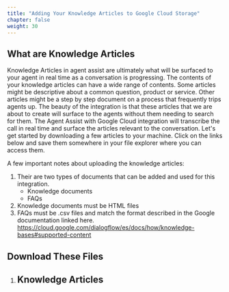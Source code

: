```yaml
---
title: "Adding Your Knowledge Articles to Google Cloud Storage"
chapter: false
weight: 30
---
```


## What are Knowledge Articles
Knowledge Articles in agent assist are ultimately what will be surfaced to your agent in real time as a conversation is progressing. The contents of your knowledge articles can have a wide range of contents. Some articles might be descriptive about a common question, product or service. Other articles might be a step by step document on a process that frequently trips agents up. The beauty of the integration is that these articles that we are about to create will surface to the agents without them needing to search for them. The Agent Assist with Google Cloud integration will transcribe the call in real time and surface the articles relevant to the conversation. Let's get started by downloading a few articles to your machine. Click on the links below and save them somewhere in your file explorer where you can access them. 

A few important notes about uploading the knowledge articles:
1. Their are two types of documents that can be added and used for this integration. 
    - Knowledge documents
    - FAQs
2. Knowledge documents must be HTML files 
3. FAQs must be .csv files and match the format described in the Google documentation linked here. https://cloud.google.com/dialogflow/es/docs/how/knowledge-bases#supported-content 

## Download These Files
1. Knowledge Articles
    - 